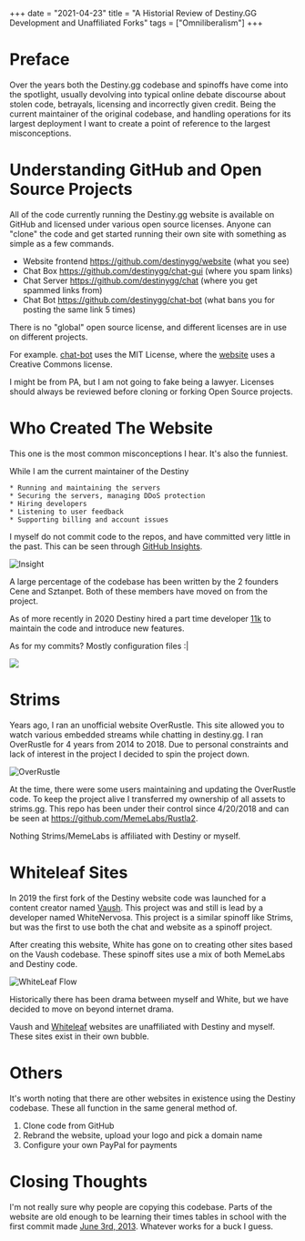 +++
date = "2021-04-23"
title = "A Historial Review of Destiny.GG Development and Unaffiliated Forks"
tags = ["Omniliberalism"]
+++

# Preface

Over the years both the Destiny.gg codebase and spinoffs have come into the spotlight, usually devolving into typical online debate discourse about stolen code, betrayals, licensing and incorrectly given credit. Being the current maintainer of the original codebase, and handling operations for its largest deployment I want to create a point of reference to the largest misconceptions.

# Understanding GitHub and Open Source Projects

All of the code currently running the Destiny.gg website is available on GitHub and licensed under various open source licenses. Anyone can "clone" the code and get started running their own site with something as simple as a few commands.

* Website frontend https://github.com/destinygg/website (what you see)
* Chat Box https://github.com/destinygg/chat-gui (where you spam links)
* Chat Server https://github.com/destinygg/chat (where you get spammed links from)
* Chat Bot https://github.com/destinygg/chat-bot (what bans you for posting the same link 5 times)

There is no "global" open source license, and different licenses are in use on different projects.

For example. [chat-bot](https://github.com/destinygg/chat-bot/blob/master/LICENSE.md) uses the MIT License, where the [website](https://github.com/destinygg/website/blob/master/LICENSE.md) uses a Creative Commons license.

I might be from PA, but I am not going to fake being a lawyer. Licenses should always be reviewed before cloning or forking Open Source projects.

# Who Created The Website

This one is the most common misconceptions I hear. It's also the funniest. 

While I am the current maintainer of the Destiny

    * Running and maintaining the servers
    * Securing the servers, managing DDoS protection
    * Hiring developers 
    * Listening to user feedback
    * Supporting billing and account issues

I myself do not commit code to the repos, and have committed very little in the past. This can be seen through [GitHub Insights](https://github.com/destinygg/website/graphs/contributors).

![Insight](https://i.imgur.com/57kwTRK.png)

A large percentage of the codebase has been written by the 2 founders Cene and Sztanpet. Both of these members have moved on from the project.

As of more recently in 2020 Destiny hired a part time developer [11k](https://github.com/destinygg/website/commits?author=11k) to maintain the code and introduce new features. 

As for my commits? Mostly configuration files :|

![](https://i.imgur.com/nvOsyD0.png)

# Strims

Years ago, I ran an unofficial website OverRustle. This site allowed you to watch various embedded streams while chatting in destiny.gg. I ran OverRustle for 4 years from 2014 to 2018. Due to personal constraints and lack of interest in the project I decided to spin the project down. 

![OverRustle](https://i.imgur.com/gm4ZuDS.png)

At the time, there were some users maintaining and updating the OverRustle code. To keep the project alive I transferred my ownership of all assets to strims.gg. This repo has been under their control since 4/20/2018 and can be seen at https://github.com/MemeLabs/Rustla2.

Nothing Strims/MemeLabs is affiliated with Destiny or myself.

# Whiteleaf Sites

In 2019 the first fork of the Destiny website code was launched for a content creator named [Vaush](https://vaush.gg). This project was and still is lead by a developer named WhiteNervosa. This project is a similar spinoff like Strims, but was the first to use both the chat and website as a spinoff project.

After creating this website, White has gone on to creating other sites based on the Vaush codebase. These spinoff sites use a mix of both MemeLabs and Destiny code.

![WhiteLeaf Flow](https://i.imgur.com/TwYe9dL.png)

Historically there has been drama between myself and White, but we have decided to move on beyond internet drama.

Vaush and [Whiteleaf](https://www.whitele.af/) websites are unaffiliated with Destiny and myself. These sites exist in their own bubble.

# Others

It's worth noting that there are other websites in existence using the Destiny codebase. These all function in the same general method of.

1. Clone code from GitHub 
2. Rebrand the website, upload your logo and pick a domain name
3. Configure your own PayPal for payments

# Closing Thoughts

I'm not really sure why people are copying this codebase. Parts of the website are old enough to be learning their times tables in school with the first commit made [June 3rd, 2013](https://github.com/destinygg/website/commit/0fcd5fbe5adfdab1e1392bb79924c09760eac5a4). Whatever works for a buck I guess.